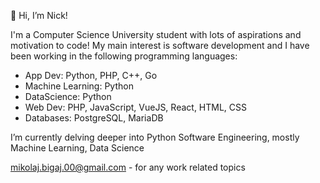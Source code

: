 👋 Hi, I’m Nick!

I'm a Computer Science University student with lots of aspirations and motivation to code!
My main interest is software development and I have been working in the following programming languages:
- App Dev: Python, PHP, C++, Go
- Machine Learning: Python
- DataScience: Python
- Web Dev: PHP, JavaScript, VueJS, React, HTML, CSS
- Databases: PostgreSQL, MariaDB

I’m currently delving deeper into Python Software Engineering, mostly Machine Learning, Data Science

mikolaj.bigaj.00@gmail.com - for any work related topics

<!---
MBigaj/MBigaj is a ✨ special ✨ repository because its `README.md` (this file) appears on your GitHub profile.
You can click the Preview link to take a look at your changes.
--->
